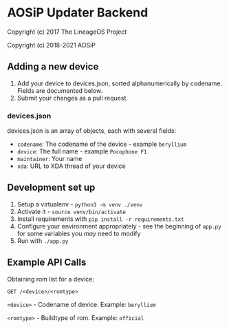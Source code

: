 # AOSiP Updater Backend

Copyright (c) 2017 The LineageOS Project

Copyright (c) 2018-2021 AOSiP

## Adding a new device

1. Add your device to devices.json, sorted alphanumerically by codename. Fields are documented below.
2. Submit your changes as a pull request.

### devices.json

devices.json is an array of objects, each with several fields:

- `codename`: The codename of the device - example `beryllium`
- `device`: The full name - example `Pocophone F1`
- `maintainer`: Your name
- `xda`: URL to XDA thread of your device

## Development set up

1. Setup a virtualenv - `python3 -m venv ./venv`
2. Activate it - `source venv/bin/activate`
3. Install requirements with `pip install -r requirements.txt`
4. Configure your environment appropriately - see the beginning of `app.py` for some variables you _may_ need to modify
5. Run with `./app.py`

## Example API Calls

Obtaining rom list for a device:

`GET /<device>/<romtype>`

`<device>` - Codename of device. Example: `beryllium`

`<romtype>` - Buildtype of rom. Example: `official`
